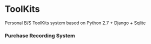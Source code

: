 # ToolKits
Personal B/S ToolKits system based on Python 2.7 + Django + Sqlite
### Purchase Recording System
